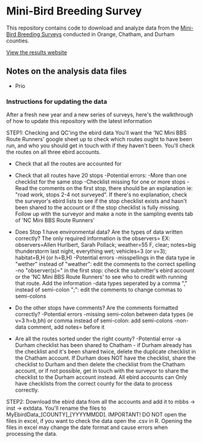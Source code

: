 # Mini-Bird Breeding Survey

This repository contains code to download and analyze data from the [Mini-Bird Breeding Surveys](http://minibbs.us) conducted in Orange, Chatham, and Durham counties.

[View the results website](http://minibbs.us)



## Notes on the analysis data files

* Prio


### Instructions for updating the data
After a fresh new year and a new series of surveys, here's the walkthrough of how to update this repository with the latest information

STEP1: Checking and QC'ing the ebird data
You'll want the 'NC Mini BBS Route Runners' google sheet up to check which routes ought to have been run, and who you should get in touch with if they haven't been. You'll check the routes on all three ebird accounts.
 - Check that all the routes are accounted for 
 - Check that all routes have 20 stops 
	-Potential errors: 
		-More than one checklist for the same stop
		-Checklist missing for one or more stops
			-Read the comments on the first stop, there should be an explanation ie: "road work, stops 2-4 not surveyed". If there's no explanation, check the surveyor's ebird lists to see if the stop checklist exists and hasn't been shared to the account or if the stop checklist is fully missing. Follow up with the surveyor and make a note in the sampling events tab of 'NC Mini BBS Route Runners'

 - Does Stop 1 have environmental data? Are the types of data written correctly? The only required information is the observers=
EX: observers=Allen Hurlbert, Sarah Pollack; weather=55 F, clear; notes=big thunderstorm last night, everything wet; vehicles=3 (or v=3); habitat=B,H (or h=B,H)
	-Potential errors
		-misspellings in the data type ie "wether" instead of "weather": edit the comments to the correct spelling
		-no "observer(s)=" in the first stop: check the submitter's ebird account or the 'NC Mini BBS Route Runners' to see who to credit with running that route. Add the information
		-data types seperated by a comma "," instead of semi-colon ";": edit the comments to change commas to semi-colons

 - Do the other stops have comments? Are the comments formatted correctly?
	-Potential errors
		-missing semi-colon between data types (ie v=3 h=b,bh) or comma instead of semi-colon: add semi-colons 
		-non-data comment, add notes= before it
 - Are all the routes sorted under the right county? 
	-Potential error
		-a Durham checklist has been shared to Chatham - if Durham already has the checklist and it's been shared twice, delete the duplicate checklist in the Chatham account. If Durham does NOT have the checklist, share the checklist to Durham and then delete the checklist from the Chatham account, or if not possible, get in touch with the surveyor to share the checklist to the Durham account instead. All ebird accounts can Only have checklists from the correct county for the data to process correctly.

STEP2: Download the ebird data from all the accounts and add it to mbbs -> inst -> extdata. You'll rename the files to MyEbirdData_[COUNTY]_[YYYYMMDD]. IMPORTANT! DO NOT open the files in excel, if you want to check the data open the .csv in R. Opening the files in excel may change the date format and cause errors when processing the data. 